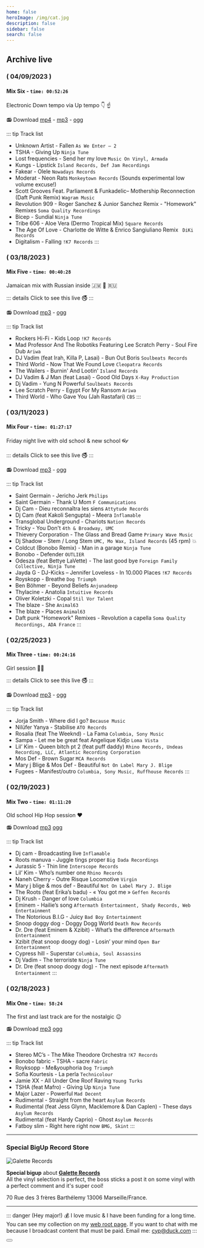 ```yaml
---
home: false
heroImage: /img/cat.jpg
description: false
sidebar: false
search: false
---
```


<MyLive />

## Archive live

### ( 04/09/2023 )
#### Mix Six - `time: 00:52:26`

Electronic Down tempo via Up tempo 👇 ☝️

<my-audio url="https://live.rouquin.me/archives/MixSix.ogg" playerid="audio-player"></my-audio>

📻 Download [mp4](https://live.rouquin.me/archives/MixSix.mp4) - [mp3](https://live.rouquin.me/archives/MixSix.mp3) - [ogg](https://live.rouquin.me/archives/MixSix.ogg)

::: tip Track list

- Unknown Artist - Fallen `As We Enter – 2`
- TSHA - Giving Up `Ninja Tune`
- Lost frequencies - Send her my love `Music On Vinyl, Armada`
- Kungs - Lipstick `Island Records, Def Jam Recordings`
- Fakear - Olele `Nowadays Records`
- Moderat - Neon Rats `Monkeytown Records` (Sounds experimental low volume excuse!)
- Scott Grooves Feat. Parliament & Funkadelic–	Mothership Reconnection (Daft Punk Remix) `Wagram Music`
- Revolution 909 - Roger Sanchez & Junior Sanchez Remix - "Homework" Remixes `Soma Quality Recordings `
- Bicep - Sundial `Ninja Tune`
- Tribe 606 - Aloe Vera (Dermo Tropical Mix) `Square Records`
- The Age Of Love - Charlotte de Witte & Enrico Sangiuliano Remix `	DiKi Records`
- Digitalism - Falling `!K7 Records`
:::

### ( 03/18/2023 )
#### Mix Five - `time: 00:40:28`

Jamaican mix with Russian inside 🇯🇲 🌿 🇷🇺

<my-audio url="https://live.rouquin.me/archives/MixFive.ogg" playerid="audio-player"></my-audio>

::: details Click to see this live 🚭
<my-live-archives url="https://live.rouquin.me/archives/MixFive.mp4" urltrack="./vtt/MixFive.vtt" datenamemix="03/18/2023 :: Mix Five"></my-live-archives>
:::

📻 Download [mp3](https://live.rouquin.me/archives/MixFive.mp3) - [ogg](https://live.rouquin.me/archives/MixFive.ogg)

::: tip Track list

- Rockers Hi-Fi - Kids Loop `!K7 Records`
- Mad Professor And The Robotiks Featuring Lee Scratch Perry - Soul Fire Dub `Ariwa`
- DJ Vadim (feat Irah, Killa P, Lasai) - Bun Out Boris `Soulbeats Records`
- Third World - Now That We Found Love `Cleopatra Records`
- The Wailers - Burnin' And Lootin' `Island Records`
- DJ Vadim & J Man (feat Lasai) - Good Old Days `X-Ray Production`
- Dj Vadim - Yung N Powerful `Soulbeats Records`
- Lee Scratch Perry - Egypt For My Ransom `Ariwa`
- Third World - Who Gave You (Jah Rastafari) `CBS`
:::

### ( 03/11/2023 )
####  Mix Four - `time: 01:27:17`

Friday night live with old school & new school 👓

<my-audio url="https://live.rouquin.me/archives/MixFour.ogg" playerid="audio-player"></my-audio>

::: details Click to see this live 🚭
<my-live-archives url="https://live.rouquin.me/archives/MixFour.mp4" urltrack="./vtt/MixFour.vtt" datenamemix="03/11/2023 :: Mix Four"></my-live-archives>
:::

📻 Download [mp3](https://live.rouquin.me/archives/MixFour.mp3) - [ogg](https://live.rouquin.me/archives/MixFour.ogg)

::: tip Track list

- Saint Germain - Jericho Jerk `Philips`
- Saint Germain - Thank U Mom `F Communications`
- Dj Cam - Dieu reconnaîtra les siens `Attytude Records`
- Dj Cam (feat Kakoli Sengupta) - Meera `Inflamable`
- Transglobal Underground - Chariots `Nation Records`
- Tricky - You Don't `4th & Broadway, UMC` 
- Thievery Corporation - The Glass and Bread Game `Primary Wave Music`  
- Dj Shadow  - Stem / Long Stem `UMC, Mo Wax, Island Records` (45 rpm) 💥
- Coldcut (Bonobo Remix) - Man in a garage   `Ninja Tune` 
- Bonobo - Defender `OUTLIER`
- Odesza (feat Bettye LaVette) - The last good bye `Foreign Family Collective, Ninja Tune`
- Jayda G  - DJ-Kicks – Jennifer Loveless - In 10.000 Places `!K7 Records`
- Royskopp - Breathe `Dog Triumph`
- Ben Böhmer - Beyond Beliefs `Anjunadeep`
- Thylacine - Anatolia `Intuitive Records`
- Oliver Koletzki - Copal `Stil Vor Talent`
- The blaze - She `Animal63`
- The blaze - Places `Animal63`
- Daft punk "Homework" Remixes - Revolution a capella `Soma Quality Recordings, ADA France`
:::

### ( 02/25/2023 )
####  Mix Three - `time: 00:24:16`

Girl session 👸🏽

<my-audio url="https://live.rouquin.me/archives/MixThree.ogg" playerid="audio-player"></my-audio>

::: details Click to see this live 🚭
<my-live-archives url="https://live.rouquin.me/archives/MixThree.mp4" urltrack="./vtt/MixThree.vtt" datenamemix="02/25/2023 :: Mix Three"></my-live-archives>
:::

📻 Download [mp3](https://live.rouquin.me/archives/MixThree.mp3) - [ogg](https://live.rouquin.me/archives/MixThree.ogg)

::: tip Track list

- Jorja Smith - Where did I go? `Because Music`
- Nilüfer Yanya - Stabilise `ATO Records`
- Rosalia (feat The Weeknd) - La Fama `Columbia, Sony Music`
- Sampa - Let me be great feat Angelique Kidjo `Loma Vista`
- Lil’ Kim - Queen bitch pt 2 (feat puff daddy) `Rhino Records, Undeas Recording, LLC, Atlantic Recording Corporation`
- Mos Def - Brown Sugar `MCA Records`
- Mary j Blige & Mos Def - Beautiful `Not On Label Mary J. Blige`
- Fugees - Manifest/outro `Columbia, Sony Music, Ruffhouse Records`
:::

### ( 02/19/2023 )
####  Mix Two - `time: 01:11:20`

Old school Hip Hop session ❤️ 

<my-audio url="https://live.rouquin.me/archives/MixTwo.ogg" playerid="audio-player"></my-audio>

📻 Download [mp3](https://live.rouquin.me/archives/MixTwo.mp3) [ogg](https://live.rouquin.me/archives/MixTwo.ogg)

::: tip Track list

- Dj cam - Broadcasting live `Inflamable`
- Roots manuva - Juggle tings proper `Big Dada Recordings`
- Jurassic 5 - Thin line `Interscope Records`
- Lil’ Kim - Who’s number one `Rhino Records`
- Naneh Cherry - Outre Risque Locomotive `Virgin`
- Mary j blige & mos def - Beautiful `Not On Label Mary J. Blige`
- The Roots (feat Erika’s badu) - « You got me » `Geffen Records`
- Dj Krush - Danger of love `Columbia`
- Eminem - Hailie’s song `Aftermath Entertainment, Shady Records, Web Entertainment`
- The Notorious B.I.G - Juicy `Bad Boy Entertainment`
- Snoop doggy dog - Doggy Dogg World `Death Row Records`
- Dr. Dre (feat Eminem & Xzibit) - What’s the difference `Aftermath Entertainment`
- Xzibit (feat snoop doogy dog) - Losin’ your mind `Open Bar Entertainment`
- Cypress hill - Superstar `Columbia, Soul Assassins`
- Dj Vadim - The terroriste `Ninja Tune`
- Dr. Dre (feat snoop doogy dog) - The next episode `Aftermath Entertainment`
:::

### ( 02/18/2023 )
####  Mix One - `time: 58:24`  

The first and last track are for the nostalgic :wink:

<my-audio url="https://live.rouquin.me/archives/MixOne.ogg" playerid="audio-player"></my-audio>


📻 Download [mp3](https://live.rouquin.me/archives/MixOne.mp3) [ogg](https://live.rouquin.me/archives/MixOne.ogg)

::: tip Track list

- Stereo MC’s - The Mike Theodore Orchestra `!K7 Records`
- Bonobo fabric - TSHA - sacre `Fabric`
- Royksopp - Me&youphoria `Dog Triumph`
- Sofia Kourtesis - La perla `Technicolour`
- Jamie XX - All Under One Roof Raving `Young Turks`
- TSHA (feat Mafro) - Giving Up `Ninja Tune`
- Major Lazer - Powerful `Mad Decent`
- Rudimental - Straight from the heart `Asylum Records`
- Rudimental (feat Jess Glynn, Macklemore & Dan Caplen) - These days `Asylum Records`
- Rudimental (feat Hardy Caprio) - Ghost `Asylum Records`
- Fatboy slim - Right here right now `BMG, Skint`
:::

---

### Special BigUp Record Store

![Galette Records](/img/Galette-Records.jpg)

**Special bigup** about [**Galette Records**](https://galette-records.com/)  
All the vinyl selection is perfect, the boss sticks a post it on some vinyl with a perfect comment and it's super cool!

70 Rue des 3 frères Barthélemy 13006 Marseille/France. 

---

::: danger (Hey major!) 💰
I love music & I have been funding for a long time. 
You can see my collection on my [web root page](https://www.rouquin.me/). 
If you want to chat with me because I broadcast content that must be paid. Email me: cyp@duck.com
:::

<Button/>